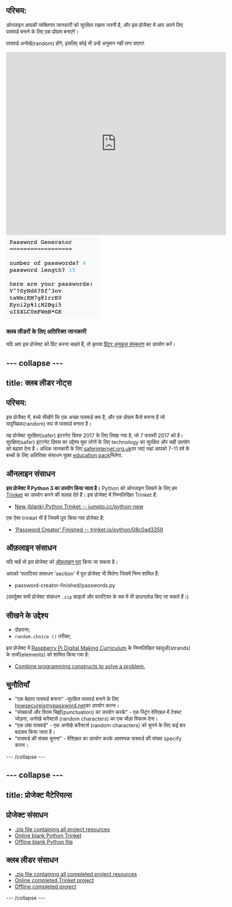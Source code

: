 ## परिचय:

ऑनलाइन आपकी व्यक्तिगत जानकारी को सुरक्षित रखना जरुरी है, और इस प्रोजैक्ट में आप अपने लिए पासवर्ड बनाने के लिए एक प्रोग्राम बनाएंगे।

पासवर्ड अनोखे(random) होंगे, इसलिए कोई भी उन्हें अनुमान नहीं  लगा पाएगा!

<div class="trinket">
  <iframe src="https://trinket.io/embed/python/08c0ad3359?outputOnly=true&start=result" width="600" height="500" frameborder="0" marginwidth="0" marginheight="0" allowfullscreen>
  </iframe>
  <img src="images/passwords-finished.png">
</div>

### क्लब लीडरों के लिए अतिरिक्त जानकारी

यदि आप इस प्रोजेक्ट को प्रिंट करना चाहते हैं, तो कृपया [प्रिंटर अनुकूल संस्करण](https://projects.raspberrypi.org/hi-IN/projects/password-generator/print) का उपयोग करें।


--- collapse ---
---
title: क्लब लीडर नोट्स
---


## परिचय:

इस प्रोजैक्ट में, बच्चे सीखेंगे कि एक अच्छा पासवर्ड क्या है, और एक प्रोग्राम कैसे बनाना है जो यादृच्छिक(random) रूप से पासवर्ड बनाता है।

यह प्रोजेक्ट सुरक्षित(safer) इंटरनेट दिवस 2017 के लिए लिखा गया है, जो 7 फरवरी 2017 को है। सुरक्षित(safer) इंटरनेट दिवस का उद्देश्य युवा लोगों के लिए technology का सुरक्षित और सही उपयोग को बढ़ावा देना है। अधिक जानकारी के लिए [saferinternet.org.uk](https://www.saferinternet.org.uk/)पर जाएं जहां आपको 7-11 वर्ष के बच्चों के लिए अतिरिक्त संसाधन युक्त [education pack](https://d1afx9quaogywf.cloudfront.net/cdn/farfuture/_-EgL7dYtxtypvvDcNCE53bYE-OMfdH59vaJ5XPcoG4/mtime:1483547665/sites/default/files/SID2017%20Education%20Pack%20for%207-11%20year%20olds_0.zip)मिलेगा.

## ऑनलाइन संसाधन

__इस प्रोजेक्ट में Python 3 का उपयोग किया जाता है।__ Python को ऑनलाइन लिखने के लिए हम [Trinket](https://trinket.io/) का उपयोग करने की सलाह देते हैं। इस प्रोजेक्ट में निम्नलिखित Trinket हैं:

+ [New (blank) Python Trinket -- jumpto.cc/python-new](http://jumpto.cc/python-new)

एक ऐसा trinket भी है जिसमें पूरा किया गया प्रोजेक्ट है:

+ [‘Password Creator’ Finished -- trinket.io/python/08c0ad3359](https://trinket.io/python/08c0ad3359)

## ऑफ़लाइन संसाधन
यदि चाहें तो इस प्रोजेक्ट को [ऑफ़लाइन पूरा](https://www.codeclubprojects.org/en-GB/resources/python-working-offline/) किया जा सकता है।

आपको 'वालंटियर संसाधन 'section' में पूरा प्रोजेक्ट भी मिलेगा जिसमें निम्न शामिल हैं:

+ password-creator-finished/passwords.py

(उपर्युक्त सभी प्रोजेक्ट संसाधन `.zip` फ़ाइलों और वालंटियर के रूप में भी डाउनलोड किए जा सकते हैं।)

## सीखने के उद्देश्य
+ दोहराना;
+ `random.choice ()` तरीका;

इस प्रोजेक्ट में [Raspberry Pi Digital Making Curriculum](http://rpf.io/curriculum) के निम्नलिखित पहलुओं(strands) के तत्वों(elements) को शामिल किया गया है:

+ [Combine programming constructs to solve a problem.](https://www.raspberrypi.org/curriculum/programming/builder)

## चुनौतियाँ
+ "एक बेहतर पासवर्ड बनाना" -सुरक्षित पासवर्ड बनाने के लिए <a href="https://howsecureismypassword.net/" target="_blank">howsecureismypassword.net</a>का उपयोग करना।
+ "संख्याओं और विराम चिह्नों(punctuation) का उपयोग करके" - एक स्ट्रिंग वेरिएबल में टेक्स्ट जोड़ना, अनोखे करैक्टर्स (random characters) का एक चौड़ा विकल्प देना।
+ "एक लंबा पासवर्ड" - एक अनोखे करैक्टर्स (random characters) को चुनने के लिए कई बार बदलाव किया जाता है।
+ "पासवर्ड की संख्या चुनना" - वेरिएबल का उपयोग करके आवश्यक पासवर्ड की संख्या specify करना।

--- /collapse ---


--- collapse ---
---
title: प्रोजेक्ट मैटेरियल्स
---

## प्रोजेक्ट संसाधन
* [.zip file containing all project resources](resources/password-generator-resources.zip)
* [Online blank Python Trinket](http://jumpto.cc/python-new)
* [Offline blank Python file](resources/new-new.py)

## क्लब लीडर संसाधन
* [.zip file containing all completed project resources](resources/password-generator-finished.zip)
* [Online completed Trinket project](https://trinket.io/python/08c0ad3359)
* [Offline completed project](resources/password-generator-finished-passwords.py)

--- /collapse ---
